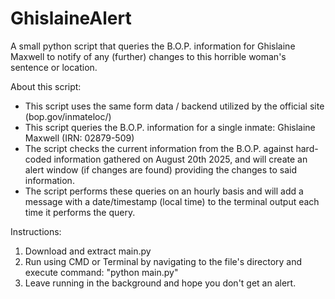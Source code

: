 # GhislaineAlert
A small python script that queries the B.O.P. information for Ghislaine Maxwell to notify of any (further) changes to this horrible woman's sentence or location.

About this script:
- This script uses the same form data / backend utilized by the official site (bop.gov/inmateloc/)
- This script queries the B.O.P. information for a single inmate: Ghislaine Maxwell (IRN: 02879-509)
- The script checks the current information from the B.O.P. against hard-coded information gathered on August 20th 2025, and will create an alert window (if changes are found) providing the changes to said information.
- The script performs these queries on an hourly basis and will add a message with a date/timestamp (local time) to the terminal output each time it performs the query.

Instructions:
1. Download and extract main.py
2. Run using CMD or Terminal by navigating to the file's directory and execute command: "python main.py"
3. Leave running in the background and hope you don't get an alert.
